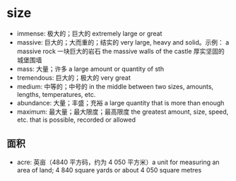 # size

- immense: 极大的；巨大的 extremely large or great
- massive: 巨大的；大而重的；结实的 very large, heavy and solid。示例： a massive rock 一块巨大的岩石 the massive walls of the castle 厚实坚固的城堡围墙
- mass: 大量；许多 a large amount or quantity of sth
- tremendous: 巨大的；极大的 very great
- medium: 中等的；中号的 in the middle between two sizes, amounts, lengths, temperatures, etc.
- abundance: 大量；丰盛；充裕 a large quantity that is more than enough
- maximum: 最大量；最大限度；最高限度 the greatest amount, size, speed, etc. that is possible, recorded or allowed

## 面积

- acre: 英亩（4840 平方码，约为 4 050 平方米）a unit for measuring an area of land; 4 840 square yards or about 4 050 square metres
